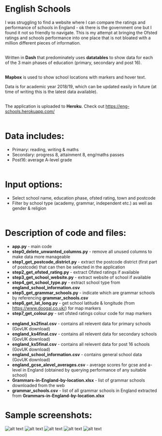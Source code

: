 # English Schools

I was struggling to find a website where I can compare the ratings and performance of schools in England - ok there is the government one but I found it not so friendly to navigate. This is my attempt at bringing the Ofsted ratings and schools performance into one place that is not bloated with a million different pieces of information.<br><br>

Written in **Dash** that predominately uses **datatables** to show data for each of the 3 main phases of education (primary, secondary and post 16).<br><br>

**Mapbox** is used to show school locations with markers and hover text.

Data is for academic year 2018/19, which can be updated easily in future (at time of writing this is the latest data available).<br><br>

The application is uploaded to **Heroku**. Check out https://eng-schools.herokuapp.com/<br><br>

# Data includes:
  - Primary: reading, writing & maths
  - Secondary: progress 8, attainment 8, eng/maths passes
  - Post16: average A-level grade<br><br>

# Input options:
- Select school name, education phase, ofsted rating, town and postcode
- Filter by school type (academy, grammar, independent etc.) as well as gender & religion<br><br>

# Description of code and files:
- **app.py** - main code
- **step0_delete_unwanted_columns.py** - remove all unused columns to make data more manageable
- **step1_get_postcode_district.py** - extract the postcode district (first part of postcode) that can then be selected in the application
- **step2_get_ofsted_rating.py** - extract Ofsted ratings if available
- **step3_get_school_website.py** - extract website of school if available 
- **step4_get_school_type.py** - extract school type from **england_school_information.csv**
- **step5_get_grammar_schools.py** - indicate which are grammar schools by referencing **grammar_schools.csv**
- **step6_get_lat_long.py** - get school latitude & longitude (from https://www.doogal.co.uk/) for map markers
- **step7_get_colour.py** - set ofsted ratings colour code for map markers<br><br>
- **england_ks2final.csv** - contains all relevent data for primary schools (GovUK download)
- **england_ks4final.csv** - contains all relevent data for secondary schools (GovUK download)
- **england_ks5final.csv** - contains all relevent data for post 16 schools (GovUK download)
- **england_school_information.csv** - contains general school data (GovUK download)
- **england_gcse_alevel_averages.csv** - average scores for gcse and a-level in England (obtained by querying performance of any suitable school)
- **Grammars-in-England-by-location.xlsx** - list of grammar schools downloaded from the web
- **grammar_schools.csv** - list of all grammar schools in England extracted from **Grammars-in-England-by-location.xlsx**


# Sample screenshots:
![alt text](https://github.com/waiky8/eng-schools/blob/main/screenshot1.png)
![alt text](https://github.com/waiky8/eng-schools/blob/main/screenshot2.png)
![alt text](https://github.com/waiky8/eng-schools/blob/main/screenshot3.png)
![alt text](https://github.com/waiky8/eng-schools/blob/main/screenshot4.png)
![alt text](https://github.com/waiky8/eng-schools/blob/main/screenshot5.png)
